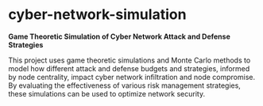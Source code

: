 # cyber-network-simulation
**Game Theoretic Simulation of Cyber Network Attack and Defense Strategies**

This project uses game theoretic simulations and Monte Carlo methods to model how different attack and defense budgets and strategies, informed by node centrality, impact cyber network infiltration and node compromise. By evaluating the effectiveness of various risk management strategies, these simulations can be used to optimize network security.
